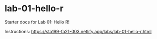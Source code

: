 # lab-01-hello-r

Starter docs for Lab 01: Hello R!

Instructions: https://sta199-fa21-003.netlify.app/labs/lab-01-hello-r.html
